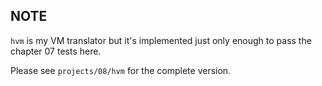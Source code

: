 ## NOTE

`hvm` is my VM translator but it's implemented just only enough to pass the chapter 07 tests here.

Please see `projects/08/hvm` for the complete version.
